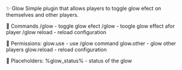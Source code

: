 ✨ Glow
Simple plugin that allows players to toggle glow efect on themselves and other players.

📜 Commands
/glow - toggle glow efect
/glow <player> - toogle glow effect afor player
/glow reload - reload configuration

🔐 Permissions:
glow.use - use /glow command
glow.other - glow other players
glow.reload - reload configuration

🧩 Placeholders:
%glow_status% - status of the glow
